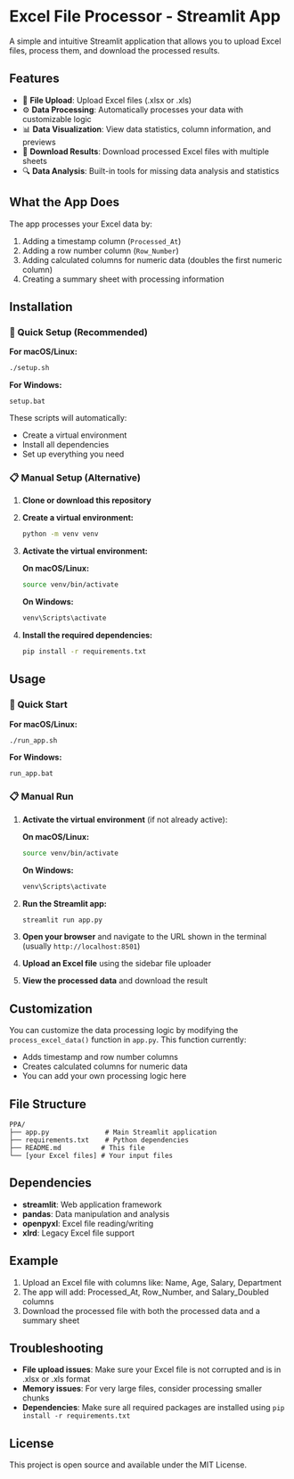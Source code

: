 # Excel File Processor - Streamlit App

A simple and intuitive Streamlit application that allows you to upload Excel files, process them, and download the processed results.

## Features

- 📁 **File Upload**: Upload Excel files (.xlsx or .xls)
- ⚙️ **Data Processing**: Automatically processes your data with customizable logic
- 📊 **Data Visualization**: View data statistics, column information, and previews
- 💾 **Download Results**: Download processed Excel files with multiple sheets
- 🔍 **Data Analysis**: Built-in tools for missing data analysis and statistics

## What the App Does

The app processes your Excel data by:
1. Adding a timestamp column (`Processed_At`)
2. Adding a row number column (`Row_Number`)
3. Adding calculated columns for numeric data (doubles the first numeric column)
4. Creating a summary sheet with processing information

## Installation

### 🚀 Quick Setup (Recommended)

**For macOS/Linux:**
```bash
./setup.sh
```

**For Windows:**
```batch
setup.bat
```

These scripts will automatically:
- Create a virtual environment
- Install all dependencies
- Set up everything you need

### 📋 Manual Setup (Alternative)

1. **Clone or download this repository**

2. **Create a virtual environment:**
   ```bash
   python -m venv venv
   ```

3. **Activate the virtual environment:**
   
   **On macOS/Linux:**
   ```bash
   source venv/bin/activate
   ```
   
   **On Windows:**
   ```bash
   venv\Scripts\activate
   ```

4. **Install the required dependencies:**
   ```bash
   pip install -r requirements.txt
   ```

## Usage

### 🚀 Quick Start

**For macOS/Linux:**
```bash
./run_app.sh
```

**For Windows:**
```batch
run_app.bat
```

### 📋 Manual Run

1. **Activate the virtual environment** (if not already active):
   
   **On macOS/Linux:**
   ```bash
   source venv/bin/activate
   ```
   
   **On Windows:**
   ```bash
   venv\Scripts\activate
   ```

2. **Run the Streamlit app:**
   ```bash
   streamlit run app.py
   ```

3. **Open your browser** and navigate to the URL shown in the terminal (usually `http://localhost:8501`)

4. **Upload an Excel file** using the sidebar file uploader

5. **View the processed data** and download the result

## Customization

You can customize the data processing logic by modifying the `process_excel_data()` function in `app.py`. This function currently:
- Adds timestamp and row number columns
- Creates calculated columns for numeric data
- You can add your own processing logic here

## File Structure

```
PPA/
├── app.py              # Main Streamlit application
├── requirements.txt    # Python dependencies
├── README.md          # This file
└── [your Excel files] # Your input files
```

## Dependencies

- **streamlit**: Web application framework
- **pandas**: Data manipulation and analysis
- **openpyxl**: Excel file reading/writing
- **xlrd**: Legacy Excel file support

## Example

1. Upload an Excel file with columns like: Name, Age, Salary, Department
2. The app will add: Processed_At, Row_Number, and Salary_Doubled columns
3. Download the processed file with both the processed data and a summary sheet

## Troubleshooting

- **File upload issues**: Make sure your Excel file is not corrupted and is in .xlsx or .xls format
- **Memory issues**: For very large files, consider processing smaller chunks
- **Dependencies**: Make sure all required packages are installed using `pip install -r requirements.txt`

## License

This project is open source and available under the MIT License.
